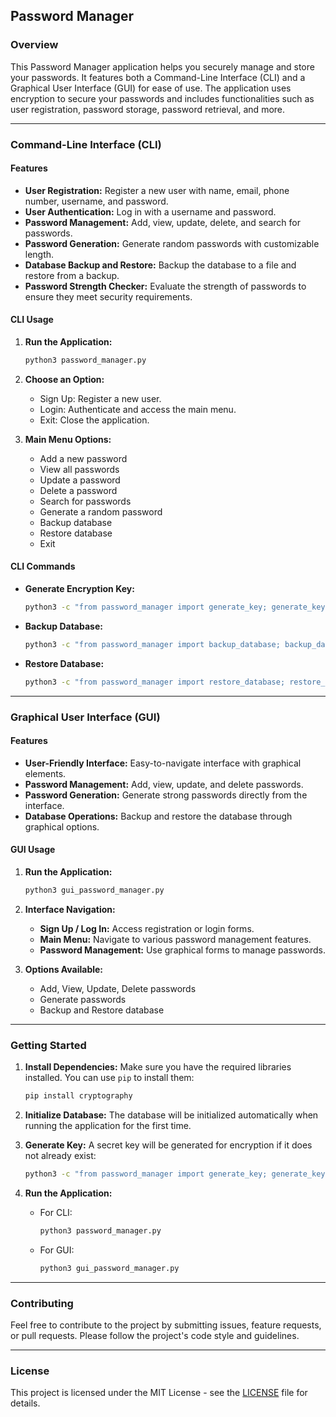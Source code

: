 ## Password Manager

### Overview
This Password Manager application helps you securely manage and store your passwords. It features both a Command-Line Interface (CLI) and a Graphical User Interface (GUI) for ease of use. The application uses encryption to secure your passwords and includes functionalities such as user registration, password storage, password retrieval, and more.

---

### Command-Line Interface (CLI)

#### Features
- **User Registration:** Register a new user with name, email, phone number, username, and password.
- **User Authentication:** Log in with a username and password.
- **Password Management:** Add, view, update, delete, and search for passwords.
- **Password Generation:** Generate random passwords with customizable length.
- **Database Backup and Restore:** Backup the database to a file and restore from a backup.
- **Password Strength Checker:** Evaluate the strength of passwords to ensure they meet security requirements.

#### CLI Usage
1. **Run the Application:**
    ```bash
    python3 password_manager.py
    ```
2. **Choose an Option:**
    - Sign Up: Register a new user.
    - Login: Authenticate and access the main menu.
    - Exit: Close the application.

3. **Main Menu Options:**
    - Add a new password
    - View all passwords
    - Update a password
    - Delete a password
    - Search for passwords
    - Generate a random password
    - Backup database
    - Restore database
    - Exit

#### CLI Commands
- **Generate Encryption Key:**
    ```bash
    python3 -c "from password_manager import generate_key; generate_key()"
    ```
- **Backup Database:**
    ```bash
    python3 -c "from password_manager import backup_database; backup_database()"
    ```
- **Restore Database:**
    ```bash
    python3 -c "from password_manager import restore_database; restore_database('backup_filename.db')"
    ```

---

### Graphical User Interface (GUI)

#### Features
- **User-Friendly Interface:** Easy-to-navigate interface with graphical elements.
- **Password Management:** Add, view, update, and delete passwords.
- **Password Generation:** Generate strong passwords directly from the interface.
- **Database Operations:** Backup and restore the database through graphical options.

#### GUI Usage
1. **Run the Application:**
    ```bash
    python3 gui_password_manager.py
    ```
2. **Interface Navigation:**
    - **Sign Up / Log In:** Access registration or login forms.
    - **Main Menu:** Navigate to various password management features.
    - **Password Management:** Use graphical forms to manage passwords.

3. **Options Available:**
    - Add, View, Update, Delete passwords
    - Generate passwords
    - Backup and Restore database

---

### Getting Started

1. **Install Dependencies:**
    Make sure you have the required libraries installed. You can use `pip` to install them:
    ```bash
    pip install cryptography
    ```

2. **Initialize Database:**
    The database will be initialized automatically when running the application for the first time.

3. **Generate Key:**
    A secret key will be generated for encryption if it does not already exist:
    ```bash
    python3 -c "from password_manager import generate_key; generate_key()"
    ```

4. **Run the Application:**
    - For CLI:
        ```bash
        python3 password_manager.py
        ```
    - For GUI:
        ```bash
        python3 gui_password_manager.py
        ```

---

### Contributing

Feel free to contribute to the project by submitting issues, feature requests, or pull requests. Please follow the project's code style and guidelines.

---

### License

This project is licensed under the MIT License - see the [LICENSE](LICENSE) file for details.
